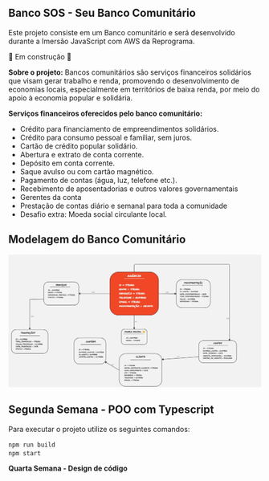 ## Banco SOS - Seu Banco Comunitário

Este projeto consiste em um Banco comunitário e será desenvolvido durante a Imersão JavaScript com AWS da Reprograma.

🚧 Em construção 🚧

**Sobre o projeto:** 
Bancos comunitários são serviços financeiros solidários que visam gerar trabalho e renda, promovendo o desenvolvimento de economias locais, especialmente em territórios de baixa renda, por meio do apoio à economia popular e solidária.


**Serviços financeiros oferecidos pelo banco comunitário:**
-  Crédito para financiamento de empreendimentos solidários.
- Crédito para consumo pessoal e familiar, sem juros.
- Cartão de crédito popular solidário.
- Abertura e extrato de conta corrente.
- Depósito em conta corrente.
- Saque avulso ou com cartão magnético.
- Pagamento de contas (água, luz, telefone etc.).
- Recebimento de aposentadorias e outros valores governamentais
- Gerentes da conta
- Prestação de contas diário e semanal para toda a comunidade
- Desafio extra: Moeda social circulante local.

**Modelagem do Banco Comunitário**
-
<img src="./modelagem-db/modelagem-db.jpg">

**Segunda Semana - POO com Typescript**
-

Para executar o projeto utilize os seguintes comandos:

```bash
npm run build
npm start
```
































































**Quarta Semana - Design de código**






